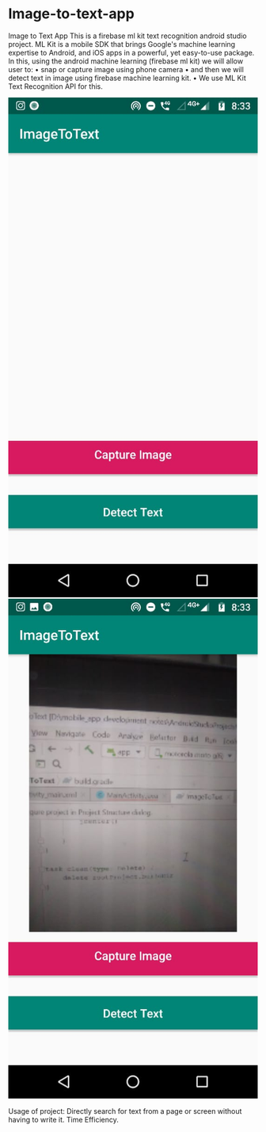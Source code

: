 # Image-to-text-app


Image to Text App
This is a firebase ml kit text recognition android studio project. ML Kit is a mobile SDK that brings Google's machine learning expertise to Android, and iOS apps in a powerful, yet easy-to-use package.
 In this, using the android machine learning (firebase ml kit) we will allow user to:
•	snap or capture image using phone camera
•	and then we will detect text in image using firebase machine learning kit.
•	We use ML Kit Text Recognition API for this.

 <img src ="https://github.com/Tanmayvv/Image-to-text-app/blob/master/p1.jpg">
  <img src ="https://github.com/Tanmayvv/Image-to-text-app/blob/master/p2.jpg">
 
 
Usage of project:
 Directly search for text from a page or screen without having to write it. 
Time Efficiency.	
